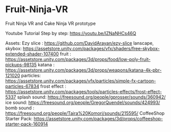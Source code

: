 # Fruit-Ninja-VR
Fruit Ninja VR and Cake Ninja VR prototype


Youtube Tutorial Step by step:
https://youtu.be/IZNaNHCs46Q


Assets:
Ezy slice : 
https://github.com/DavidArayan/ezy-slice
lanscape, skybox:
https://assetstore.unity.com/packages/vfx/shaders/free-skybox-extended-shader-107400
fruit :
https://assetstore.unity.com/packages/3d/props/food/low-poly-fruit-pickups-98135
katana :
https://assetstore.unity.com/packages/3d/props/weapons/katana-4k-pbr-121020
particles:
https://assetstore.unity.com/packages/vfx/particles/simple-fx-cartoon-particles-67834
frost effect :
https://assetstore.unity.com/packages/tools/particles-effects/frost-effect-5337
splash sound: 
https://freesound.org/people/gprosser/sounds/360942/
ice sound: 
https://freesound.org/people/GregorQuendel/sounds/424993/
bomb sound : 
https://freesound.org/people/Taira%20Komori/sounds/215595/
CoffeeShop Starter Pack: 
https://assetstore.unity.com/packages/3d/props/coffeeshop-starter-pack-160914
